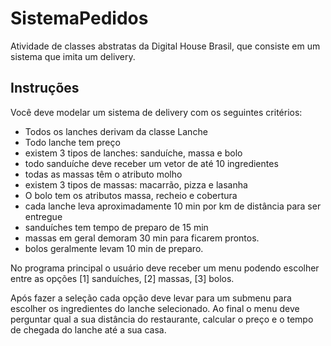 # SistemaPedidos
Atividade de classes abstratas da Digital House Brasil, que consiste em um sistema que imita um delivery.

## Instruções
Você deve modelar um sistema de delivery com os seguintes critérios:
- Todos os lanches derivam da classe Lanche
- Todo lanche tem preço
- existem 3 tipos de lanches: sanduíche, massa e bolo
- todo sanduíche deve receber um vetor de até 10 ingredientes
- todas as massas têm o atributo molho
- existem 3 tipos de massas: macarrão, pizza e lasanha
- O bolo tem os atributos massa, recheio e cobertura
- cada lanche leva aproximadamente 10 min por km de distância para ser
entregue
- sanduíches tem tempo de preparo de 15 min
- massas em geral demoram 30 min para ficarem prontos.
- bolos geralmente levam 10 min de preparo.

No programa principal o usuário deve receber um menu podendo escolher entre as
opções [1] sanduíches, [2] massas, [3] bolos.

Após fazer a seleção cada opção deve levar para um submenu para escolher os
ingredientes do lanche selecionado.
Ao final o menu deve perguntar qual a sua distância do restaurante, calcular o preço e
o tempo de chegada do lanche até a sua casa.
